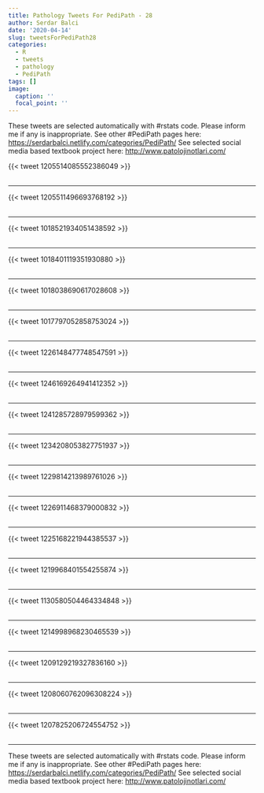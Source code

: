 ```yaml
---
title: Pathology Tweets For PediPath - 28
author: Serdar Balci
date: '2020-04-14'
slug: tweetsForPediPath28
categories:
  - R
  - tweets
  - pathology
  - PediPath
tags: []
image:
  caption: ''
  focal_point: ''
---
```



These tweets are selected automatically with #rstats code. Please inform me if any is inappropriate.
See other #PediPath pages here: https://serdarbalci.netlify.com/categories/PediPath/ 
See selected social media based textbook project here: http://www.patolojinotlari.com/

{{< tweet 1205514085552386049 >}}
<br>
<br>
<hr>
{{< tweet 1205511496693768192 >}}
<br>
<br>
<hr>
{{< tweet 1018521934051438592 >}}
<br>
<br>
<hr>
{{< tweet 1018401119351930880 >}}
<br>
<br>
<hr>
{{< tweet 1018038690617028608 >}}
<br>
<br>
<hr>
{{< tweet 1017797052858753024 >}}
<br>
<br>
<hr>
{{< tweet 1226148477748547591 >}}
<br>
<br>
<hr>
{{< tweet 1246169264941412352 >}}
<br>
<br>
<hr>
{{< tweet 1241285728979599362 >}}
<br>
<br>
<hr>
{{< tweet 1234208053827751937 >}}
<br>
<br>
<hr>
{{< tweet 1229814213989761026 >}}
<br>
<br>
<hr>
{{< tweet 1226911468379000832 >}}
<br>
<br>
<hr>
{{< tweet 1225168221944385537 >}}
<br>
<br>
<hr>
{{< tweet 1219968401554255874 >}}
<br>
<br>
<hr>
{{< tweet 1130580504464334848 >}}
<br>
<br>
<hr>
{{< tweet 1214998968230465539 >}}
<br>
<br>
<hr>
{{< tweet 1209129219327836160 >}}
<br>
<br>
<hr>
{{< tweet 1208060762096308224 >}}
<br>
<br>
<hr>
{{< tweet 1207825206724554752 >}}
<br>
<br>
<hr>


These tweets are selected automatically with #rstats code. Please inform me if any is inappropriate.
See other #PediPath pages here: https://serdarbalci.netlify.com/categories/PediPath/ 
See selected social media based textbook project here: http://www.patolojinotlari.com/
